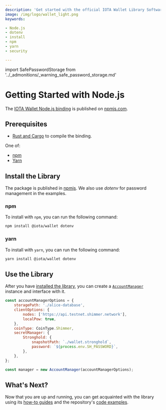 ```yaml
---
description: 'Get started with the official IOTA Wallet Library Software Node.js binding.'
image: /img/logo/wallet_light.png
keywords:

- Node.js
- dotenv
- install
- npm
- yarn
- security

---
```

import SafePasswordStorage from '../_admonitions/_warning_safe_password_storage.md'

# Getting Started with Node.js

The [IOTA Wallet Node.js binding](https://www.npmjs.com/package/@iota/wallet) is published
on [npmjs.com](https://www.npmjs.com/).

<SafePasswordStorage />

## Prerequisites

* [Rust and Cargo](https://doc.rust-lang.org/cargo/getting-started/installation.html) to compile the binding.

One of:
* [npm](https://www.npmjs.com/)
* [Yarn](https://yarnpkg.com/)

## Install the Library

The package is published in [npmjs](https://www.npmjs.com/package/@iota/wallet). We also use _dotenv_ for password
management in the examples.

### npm

To install with `npm`, you can run the following command:

```bash
npm install @iota/wallet dotenv
```

### yarn

To install with `yarn`, you can run the following command:

```bash
yarn install @iota/wallet dotenv
```

## Use the Library

After you have [installed the library](#install-the-library), you can create
a [`AccountManager`](./../libraries/nodejs/references/classes/AccountManager.md)
instance and interface with it.

```javascript
const accountManagerOptions = {
    storagePath: './alice-database',
    clientOptions: {
        nodes: ['https://api.testnet.shimmer.network'],
        localPow: true,
    },
    coinType: CoinType.Shimmer,
    secretManager: {
        Stronghold: {
            snapshotPath: `./wallet.stronghold`,
            password: `${process.env.SH_PASSWORD}`,
        },
    },
};

const manager = new AccountManager(accountManagerOptions);
```

## What's Next?

Now that you are up and running, you can get acquainted with the library using
its [how-to guides](../how_tos/00_run_how_tos.mdx) and the
repository's [code examples](https://github.com/iotaledger/wallet.rs/tree/develop/bindings/nodejs/examples).
